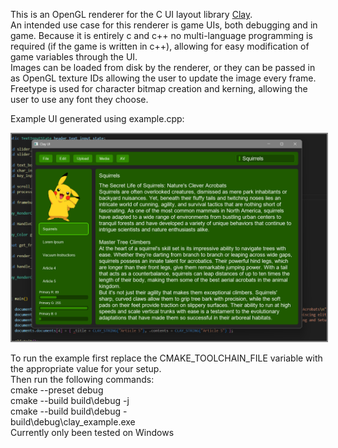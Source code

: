 This is an OpenGL renderer for the C UI layout library [Clay](https://github.com/nicbarker/clay).  
An intended use case for this renderer is game UIs, both debugging and in game. Because it is entirely c and c++ no multi-language programming is required (if the game is written in c++), allowing for easy modification of game variables through the UI.  
Images can be loaded from disk by the renderer, or they can be passed in as OpenGL texture IDs allowing the user to update the image every frame.  
Freetype is used for character bitmap creation and kerning, allowing the user to use any font they choose.

Example UI generated using example.cpp:
<p align="center">
  <img src="images/example.png" alt="Clay OpenGL Demo" width="600" style="border:2px solid gray;">
</p>

To run the example first replace the CMAKE_TOOLCHAIN_FILE variable with the appropriate value for your setup.  
Then run the following commands:  
cmake --preset debug  
cmake --build build\debug -j  
cmake --build build\debug -  
build\debug\clay_example.exe  
Currently only been tested on Windows